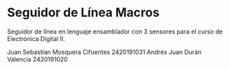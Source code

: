# Seguidor de Línea Macros
Seguidor de línea en lenguaje ensamblador con 3 sensores para el curso de Electrónica Digital II.

Juan Sebastian Mosquera Cifuentes 2420191031
Andrés Juan Durán Valencia 2420191020
